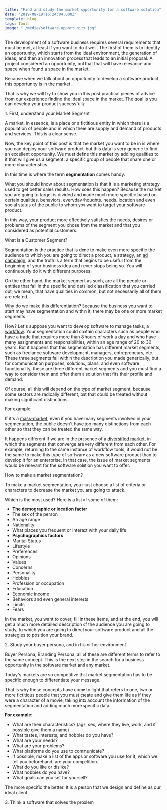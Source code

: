 ```yaml
---
title: "Find and study the market opportunity for a software solution"
date: "2019-08-19T16:24:04.000Z"
template: blog
tags: Tools
image: "./media/software-opportunity.jpg"
---
```


The development of a software business requires several requirements that must be met, at least if you want to do it well. The first of them is to identify an opportunity, which starts from the ideal environment, the generation of ideas, and then an innovation process that leads to an initial proposal. A project considered an opportunity, but that that will have relevance and space when found a space in the market.

Because when we talk about an opportunity to develop a software product, this opportunity is in the market. 

That is why we will try to show you in this post practical pieces of advice from our experience finding the ideal space in the market. The goal is you can develop your product successfully. 

<title-2>1. First, understand your Market Segment</title-2>

A market, in essence, is a place or a fictitious entity in which there is a population of people and in which there are supply and demand of products and services. This is a clear sense. 

Now, the key point of this post is that the market you want to be in is where you can deploy your software product, but this data is very generic to find an excellent opportunity. We must define this market by adding qualities to it that will give us a segment: a specific group of people that share one or more characteristics. 

In this time is where the term **segmentation** comes handy.


What you should know about segmentation is that it is a marketing strategy used to get better sales results. How does this happen? Because the market you are going to target is divided and made much more specific based on certain qualities, behaviors, everyday thoughts, needs, location and even social status of the public to whom you want to target your software product. 

In this way, your product more effectively satisfies the needs, desires or problems of the segment you chose from the market and that you considered as potential customers. 

<title-3>What is a Customer Segment?</title-3>

Segmentation is the practice that is done to make even more specific the audience to which you are going to direct a product, a strategy, an [ad campaign](https://cobuildlab.com/blog/tips-to-optimize-ads-campaigns/), and the truth is a term that begins to be useful from the beginning of your business idea and never stops being so. You will continuously do it with different purposes. 

On the other hand, the market segment as such, are all the people or entities that fall in the specific and detailed classification that you carried out, we mean, that have qualities in common, but not necessarily all of them are related. 

Why do we make this differentiation? Because the business you want to start may have segmentation and within it, there may be one or more market segments. 

How? Let's suppose you want to develop software to manage tasks, a [workflow](https://cobuildlab.com/blog/workflows-in-your-business/). Your segmentation could contain characters such as people who have a trade that requires more than 8 hours of work a day and who have many assignments and responsibilities, within an age range of 20 to 30 years. But it happens that this segmentation has different market segments, such as freelance software development, managers, entrepreneurs, etc. These three segments fall within the description you made generically, but for communication purposes, solutions, plans, and even software functionality, these are three different market segments and you must find a way to consider them and offer them a solution that fits their profile and demand.

Of course, all this will depend on the type of market segment, because some sectors are radically different, but that could be treated without making significant distinctions. 

For example:

If it's a [mass-market](https://en.m.wikipedia.org/wiki/Mass_market), even if you have many segments involved in your segmentation, the public doesn't have too many distinctions from each other so that they can be treated the same way. 

It happens different if we are in the presence of a [diversified market](https://en.wikipedia.org/wiki/Diversification_(marketing_strategy)), in which the segments that converge are very different from each other. For example, returning to the same instance of workflow tools, it would not be the same to make this type of software as a new software product than to develop it for an enterprise. In that case, the issue of market segments would be relevant for the software solution you want to offer. 

<title-3>How to make a market segmentation?</title-3>

To make a market segmentation, you must choose a list of criteria or characters to decrease the market you are going to attack. 

Which is the most used? Here is a list of some of them:

* **The demographic or location factor** 
* The sex of the person
* An age range
* Nationality
* What places you frequent or interact with your daily life
* **Psychographics factors**
* Marital Status
* Lifestyle
* Preferences
* Opinions
* Values
* Concerns
* Personality
* Hobbies
* Profession or occupation
* Education
* Economic income
* Behaviors and even general interests
* Limits
* Fears

In the market, you want to cover, fill in these items, and at the end, you will get a much more detailed description of the audience you are going to study, to which you are going to direct your software product and all the strategies to position your brand. 

<title-2>2. Study your buyer persona, and in his or her environment</title-2>

Buyer Persona, Branding Persona, all of these are different terms to refer to the same concept. This is the next step in the search for a business opportunity in the software market and any market. 

Today's markets are so competitive that market segmentation has to be specific enough to differentiate your message. 

That is why these concepts have come to light that refers to one, two or more fictitious people that you must create and give them life as if they were a character of a movie, taking into account the information of the segmentation and adding much more specific data. 

**For example:**

* What are their characteristics? (age, sex, where they live, work, and if possible give them a name) 
* What tastes, interests, and hobbies do you have?
* What are your needs?
* What are your problems?
* What platforms do you use to communicate?
* If possible, make a list of the apps or software you use for it, which we tell you beforehand, are your competition.
* What do you like or dislike?
* What hobbies do you have?
* What goals can you set for yourself?

The more specific the better. It is a person that we design and define as our ideal client. 

<title-2>3. Think a software that solves the problem</title-2>











